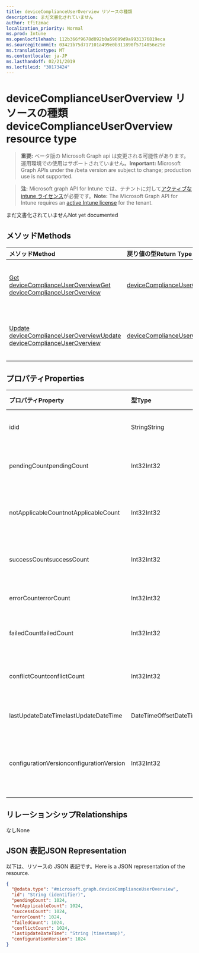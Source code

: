 ```yaml
---
title: deviceComplianceUserOverview リソースの種類
description: まだ文書化されていません
author: tfitzmac
localization_priority: Normal
ms.prod: Intune
ms.openlocfilehash: 112b366f9678d092b0a59699d9a9931376819eca
ms.sourcegitcommit: 03421b75d717101a499e0b311890f5714056e29e
ms.translationtype: MT
ms.contentlocale: ja-JP
ms.lasthandoff: 02/21/2019
ms.locfileid: "30173424"
---
```

# <a name="devicecomplianceuseroverview-resource-type"></a><span data-ttu-id="0a46c-103">deviceComplianceUserOverview リソースの種類</span><span class="sxs-lookup"><span data-stu-id="0a46c-103">deviceComplianceUserOverview resource type</span></span>

> <span data-ttu-id="0a46c-104">**重要:** ベータ版の Microsoft Graph api は変更される可能性があります。運用環境での使用はサポートされていません。</span><span class="sxs-lookup"><span data-stu-id="0a46c-104">**Important:** Microsoft Graph APIs under the /beta version are subject to change; production use is not supported.</span></span>

> <span data-ttu-id="0a46c-105">**注:** Microsoft graph API for Intune では、テナントに対して[アクティブな intune ライセンス](https://go.microsoft.com/fwlink/?linkid=839381)が必要です。</span><span class="sxs-lookup"><span data-stu-id="0a46c-105">**Note:** The Microsoft Graph API for Intune requires an [active Intune license](https://go.microsoft.com/fwlink/?linkid=839381) for the tenant.</span></span>

<span data-ttu-id="0a46c-106">まだ文書化されていません</span><span class="sxs-lookup"><span data-stu-id="0a46c-106">Not yet documented</span></span>

## <a name="methods"></a><span data-ttu-id="0a46c-107">メソッド</span><span class="sxs-lookup"><span data-stu-id="0a46c-107">Methods</span></span>
|<span data-ttu-id="0a46c-108">メソッド</span><span class="sxs-lookup"><span data-stu-id="0a46c-108">Method</span></span>|<span data-ttu-id="0a46c-109">戻り値の型</span><span class="sxs-lookup"><span data-stu-id="0a46c-109">Return Type</span></span>|<span data-ttu-id="0a46c-110">説明</span><span class="sxs-lookup"><span data-stu-id="0a46c-110">Description</span></span>|
|:---|:---|:---|
|[<span data-ttu-id="0a46c-111">Get deviceComplianceUserOverview</span><span class="sxs-lookup"><span data-stu-id="0a46c-111">Get deviceComplianceUserOverview</span></span>](../api/intune-deviceconfig-devicecomplianceuseroverview-get.md)|[<span data-ttu-id="0a46c-112">deviceComplianceUserOverview</span><span class="sxs-lookup"><span data-stu-id="0a46c-112">deviceComplianceUserOverview</span></span>](../resources/intune-deviceconfig-devicecomplianceuseroverview.md)|<span data-ttu-id="0a46c-113">[deviceCategory](../resources/intune-deviceconfig-devicecomplianceuseroverview.md) オブジェクトのプロパティとリレーションシップを読み取ります。</span><span class="sxs-lookup"><span data-stu-id="0a46c-113">Read properties and relationships of the [deviceComplianceUserOverview](../resources/intune-deviceconfig-devicecomplianceuseroverview.md) object.</span></span>|
|[<span data-ttu-id="0a46c-114">Update deviceComplianceUserOverview</span><span class="sxs-lookup"><span data-stu-id="0a46c-114">Update deviceComplianceUserOverview</span></span>](../api/intune-deviceconfig-devicecomplianceuseroverview-update.md)|[<span data-ttu-id="0a46c-115">deviceComplianceUserOverview</span><span class="sxs-lookup"><span data-stu-id="0a46c-115">deviceComplianceUserOverview</span></span>](../resources/intune-deviceconfig-devicecomplianceuseroverview.md)|<span data-ttu-id="0a46c-116">[deviceComplianceUserOverview](../resources/intune-deviceconfig-devicecomplianceuseroverview.md) オブジェクトのプロパティを更新します。</span><span class="sxs-lookup"><span data-stu-id="0a46c-116">Update the properties of a [deviceComplianceUserOverview](../resources/intune-deviceconfig-devicecomplianceuseroverview.md) object.</span></span>|

## <a name="properties"></a><span data-ttu-id="0a46c-117">プロパティ</span><span class="sxs-lookup"><span data-stu-id="0a46c-117">Properties</span></span>
|<span data-ttu-id="0a46c-118">プロパティ</span><span class="sxs-lookup"><span data-stu-id="0a46c-118">Property</span></span>|<span data-ttu-id="0a46c-119">型</span><span class="sxs-lookup"><span data-stu-id="0a46c-119">Type</span></span>|<span data-ttu-id="0a46c-120">説明</span><span class="sxs-lookup"><span data-stu-id="0a46c-120">Description</span></span>|
|:---|:---|:---|
|<span data-ttu-id="0a46c-121">id</span><span class="sxs-lookup"><span data-stu-id="0a46c-121">id</span></span>|<span data-ttu-id="0a46c-122">String</span><span class="sxs-lookup"><span data-stu-id="0a46c-122">String</span></span>|<span data-ttu-id="0a46c-123">エンティティのキー。</span><span class="sxs-lookup"><span data-stu-id="0a46c-123">Key of the entity.</span></span>|
|<span data-ttu-id="0a46c-124">pendingCount</span><span class="sxs-lookup"><span data-stu-id="0a46c-124">pendingCount</span></span>|<span data-ttu-id="0a46c-125">Int32</span><span class="sxs-lookup"><span data-stu-id="0a46c-125">Int32</span></span>|<span data-ttu-id="0a46c-126">保留中のユーザーの数</span><span class="sxs-lookup"><span data-stu-id="0a46c-126">Number of pending Users</span></span>|
|<span data-ttu-id="0a46c-127">notApplicableCount</span><span class="sxs-lookup"><span data-stu-id="0a46c-127">notApplicableCount</span></span>|<span data-ttu-id="0a46c-128">Int32</span><span class="sxs-lookup"><span data-stu-id="0a46c-128">Int32</span></span>|<span data-ttu-id="0a46c-129">該当しないユーザーの数</span><span class="sxs-lookup"><span data-stu-id="0a46c-129">Number of not applicable users</span></span>|
|<span data-ttu-id="0a46c-130">successCount</span><span class="sxs-lookup"><span data-stu-id="0a46c-130">successCount</span></span>|<span data-ttu-id="0a46c-131">Int32</span><span class="sxs-lookup"><span data-stu-id="0a46c-131">Int32</span></span>|<span data-ttu-id="0a46c-132">成功したユーザーの数</span><span class="sxs-lookup"><span data-stu-id="0a46c-132">Number of succeeded Users</span></span>|
|<span data-ttu-id="0a46c-133">errorCount</span><span class="sxs-lookup"><span data-stu-id="0a46c-133">errorCount</span></span>|<span data-ttu-id="0a46c-134">Int32</span><span class="sxs-lookup"><span data-stu-id="0a46c-134">Int32</span></span>|<span data-ttu-id="0a46c-135">エラー ユーザーの数</span><span class="sxs-lookup"><span data-stu-id="0a46c-135">Number of error Users</span></span>|
|<span data-ttu-id="0a46c-136">failedCount</span><span class="sxs-lookup"><span data-stu-id="0a46c-136">failedCount</span></span>|<span data-ttu-id="0a46c-137">Int32</span><span class="sxs-lookup"><span data-stu-id="0a46c-137">Int32</span></span>|<span data-ttu-id="0a46c-138">失敗したユーザーの数</span><span class="sxs-lookup"><span data-stu-id="0a46c-138">Number of failed Users</span></span>|
|<span data-ttu-id="0a46c-139">conflictCount</span><span class="sxs-lookup"><span data-stu-id="0a46c-139">conflictCount</span></span>|<span data-ttu-id="0a46c-140">Int32</span><span class="sxs-lookup"><span data-stu-id="0a46c-140">Int32</span></span>|<span data-ttu-id="0a46c-141">競合しているユーザーの数</span><span class="sxs-lookup"><span data-stu-id="0a46c-141">Number of users in conflict</span></span>|
|<span data-ttu-id="0a46c-142">lastUpdateDateTime</span><span class="sxs-lookup"><span data-stu-id="0a46c-142">lastUpdateDateTime</span></span>|<span data-ttu-id="0a46c-143">DateTimeOffset</span><span class="sxs-lookup"><span data-stu-id="0a46c-143">DateTimeOffset</span></span>|<span data-ttu-id="0a46c-144">最終更新時刻</span><span class="sxs-lookup"><span data-stu-id="0a46c-144">Last update time</span></span>|
|<span data-ttu-id="0a46c-145">configurationVersion</span><span class="sxs-lookup"><span data-stu-id="0a46c-145">configurationVersion</span></span>|<span data-ttu-id="0a46c-146">Int32</span><span class="sxs-lookup"><span data-stu-id="0a46c-146">Int32</span></span>|<span data-ttu-id="0a46c-147">対象の概要に関するポリシーのバージョン</span><span class="sxs-lookup"><span data-stu-id="0a46c-147">Version of the policy for that overview</span></span>|

## <a name="relationships"></a><span data-ttu-id="0a46c-148">リレーションシップ</span><span class="sxs-lookup"><span data-stu-id="0a46c-148">Relationships</span></span>
<span data-ttu-id="0a46c-149">なし</span><span class="sxs-lookup"><span data-stu-id="0a46c-149">None</span></span>

## <a name="json-representation"></a><span data-ttu-id="0a46c-150">JSON 表記</span><span class="sxs-lookup"><span data-stu-id="0a46c-150">JSON Representation</span></span>
<span data-ttu-id="0a46c-151">以下は、リソースの JSON 表記です。</span><span class="sxs-lookup"><span data-stu-id="0a46c-151">Here is a JSON representation of the resource.</span></span>
<!-- {
  "blockType": "resource",
  "keyProperty": "id",
  "@odata.type": "microsoft.graph.deviceComplianceUserOverview"
}
-->
``` json
{
  "@odata.type": "#microsoft.graph.deviceComplianceUserOverview",
  "id": "String (identifier)",
  "pendingCount": 1024,
  "notApplicableCount": 1024,
  "successCount": 1024,
  "errorCount": 1024,
  "failedCount": 1024,
  "conflictCount": 1024,
  "lastUpdateDateTime": "String (timestamp)",
  "configurationVersion": 1024
}
```




